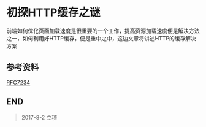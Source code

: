 # 初探HTTP缓存之谜

前端如何优化页面加载速度是很重要的一个工作，提高资源加载速度便是解决方法之一，如何利用好HTTP缓存，便是重中之中，这边文章将讲述HTTP的缓存解决方案

## 参考资料

[RFC7234](https://tools.ietf.org/html/rfc7234)

## END

>   2017-8-2    立项
